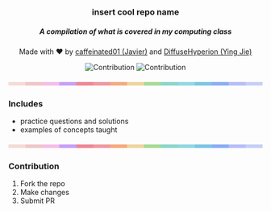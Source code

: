 <h3 align = "center">insert cool repo name</h3>
<h5 align = "center">A compilation of what is covered in my computing class</h5>
<p align = "center">Made with ❤️ by <a href="github.com/caffeinated01/">caffeinated01 (Javier)</a> and <a href="github.com/DiffuseHyperion">DiffuseHyperion (Ying Jie)</a></p></h9>
<p align = "center">
    <a>
        <img alt="Contribution" src="https://img.shields.io/github/commit-activity/m/caffeinated01/computing_stuff?style=for-the-badge&logo=git&color=b69be0&logoColor=FFFFFF&labelColor=f08494">
        <img alt="Contribution" src="https://img.shields.io/github/contributors/caffeinated01/computing_stuff?style=for-the-badge&logo=gitbook&color=b69be0&logoColor=FFFFFF&labelColor=f08494">
    </a>
</p>
<img src="https://raw.githubusercontent.com/caffeinated01/computing_stuff/master/assets/bar.png">
    
### Includes
- practice questions and solutions
- examples of concepts taught

<img src="https://raw.githubusercontent.com/caffeinated01/computing_stuff/master/assets/bar.png">

### Contribution
1) Fork the repo
2) Make changes
3) Submit PR
